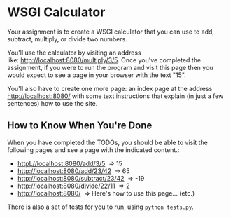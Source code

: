 # WSGI Calculator

Your assignment is to create a WSGI calculator that you can use to add, subtract, multiply, or divide two numbers.

You'll use the calculator by visiting an address like: [http://localhost:8080/multiply/3/5](http://localhost:8080/multiply/3/5). Once you've completed the assignment, if you were to run the program and visit this page then you would expect to see a page in your browser with the text "15".

You'll also have to create one more page: an index page at the address [http://localhost:8080/](http://localhost:8080/) with some text instructions that explain (in just a few sentences) how to use the site.

## How to Know When You're Done

When you have completed the TODOs, you should be able to visit the following pages and see a page with the indicated content.:
  * [httpL//localhost:8080/add/3/5](http://localhost:8080/multiply/3/5)  => 15
  * [http://localhost:8080/add/23/42](http://localhost:8080/add/23/42)  => 65
  * [http://localhost:8080/subtract/23/42](http://localhost:8080/subtract/23/42)  => -19
  * [http://localhost:8080/divide/22/11](http://localhost:8080/divide/22/11)  => 2
  * [http://localhost:8080/](http://localhost:8080/)  => Here's how to use this page... (etc.)

There is also a set of tests for you to run, using `python tests.py`.
